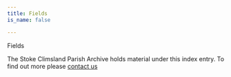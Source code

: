 ```yaml
---
title: Fields
is_name: false

---
```


Fields


The Stoke Climsland Parish Archive holds material under this index entry. To find out more please [contact us](/contact/)
